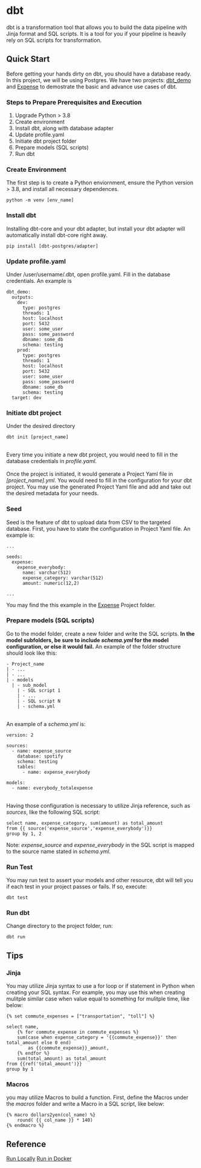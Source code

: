 # dbt
dbt is a transformation tool that allows you to build the data pipeline with Jinja format and SQL scripts. It is a tool for you if your pipeline is heavily rely on SQL scripts for transformation.

## Quick Start
Before getting your hands dirty on dbt, you should have a database ready. In this project, we will be using Postgres. We have two projects: [dbt_demo](/dbt_demo) and [Expense](/expense) to demostrate the basic and advance use cases of dbt.

### Steps to Prepare Prerequisites and Execution
1. Upgrade Python > 3.8
2. Create environment
3. Install dbt, along with database adapter
4. Update profile.yaml
5. Initiate dbt project folder
6. Prepare models (SQL scripts)
7. Run dbt

### Create Environment
The first step is to create a Python enviornment, ensure the Python version > 3.8, and install all necessary dependences.

```
python -m venv [env_name]
```

### Install dbt
Installing dbt-core and your dbt adapter, but install your dbt adapter will automatically install dbt-core right away.

```
pip install [dbt-postgres/adapter]
```

### Update profile.yaml
Under /user/username/.dbt, open profile.yaml. Fill in the database credentials. An example is 

```
dbt_demo:
  outputs:
    dev:
      type: postgres
      threads: 1
      host: localhost
      port: 5432
      user: some_user
      pass: some_password
      dbname: some_db
      schema: testing
    prod:
      type: postgres
      threads: 1
      host: localhost
      port: 5432
      user: some_user
      pass: some_password
      dbname: some_db
      schema: testing
  target: dev

```

### Initiate dbt project
Under the desired directory

```
dbt init [project_name]
```

<br>
Every time you initiate a new dbt project, you would need to fill in the database credentials in <i>profile.yaml</i>.
<br><br>
Once the project is initiated, it would generate a Project Yaml file in <i>[project_name].yml</i>. You would need to fill in the configuration for your dbt project. You may use the generated Project Yaml file and add and take out the desired metadata for your needs.

### Seed
Seed is the feature of dbt to upload data from CSV to the targeted database. First, you have to state the configuration in Project Yaml file. An example is:

```
...

seeds:
  expense:
    expense_everybody:
      name: varchar(512)
      expense_category: varchar(512)
      amount: numeric(12,2)

...
```

You may find the this example in the [Expense](/expense) Project folder.


### Prepare models (SQL scripts)
Go to the model folder, create a new folder and write the SQL scripts. <b>In the model subfolders, be sure to include <i>schema.yml</i> for the model configuration, or else it would fail.</b> An example of the folder structure should look like this:

```
- Project_name
| - ...
| - ...
| - models
  | - sub_model
  	| - SQL script 1
  	| - ...
  	| - SQL script N
  	| - schema.yml
```
<br>
An example of a <i>schema.yml</i> is:

```
version: 2

sources:
  - name: expense_source
    database: spotify
    schema: testing
    tables:
      - name: expense_everybody

models:
  - name: everybody_totalexpense
```
<br>
Having those configuration is necessary to utilize Jinja reference, such as <i>sources</i>, like the following SQL script:

```
select name, expense_category, sum(amount) as total_amount
from {{ source('expense_source','expense_everybody')}}
group by 1, 2
```

Note: <i>expense_source</i> and <i>expense_everybody</i> in the SQL script is mapped to the source name stated in <i>schema.yml</i>.

### Run Test
You may run test to assert your models and other resource, dbt will tell you if each test in your project passes or fails. If so, execute:

```
dbt test
```

### Run dbt
Change directory to the project folder, run:

```
dbt run
```

## Tips
### Jinja
You may utilize Jinja syntax to use a for loop or if statement in Python when creating your SQL syntax. For example, you may use this when creating mulitple similar case when value equal to something for mulitple time, like below:

```
{% set commute_expenses = ["transportation", "toll"] %}

select name, 
	{% for commute_expense in commute_expenses %}
	sum(case when expense_category = '{{commute_expense}}' then total_amount else 0 end)
		as {{commute_expense}}_amount,
	{% endfor %}
	sum(total_amount) as total_amount
from {{ref('total_amount')}}
group by 1
```

### Macros
you may utilize Macros to build a function. First, define the Macros under the <i>macros</i> folder and write a Macro in a SQL script, like below:

```
{% macro dollars2yen(col_name) %}
	round( {{ col_name }} * 140)
{% endmacro %}
```



## Reference
<a href="https://youtu.be/toSAAgLUHuk">Run Locally</a>
<a href="https://youtu.be/mSXuh0szBGk">Run in Docker</a>
